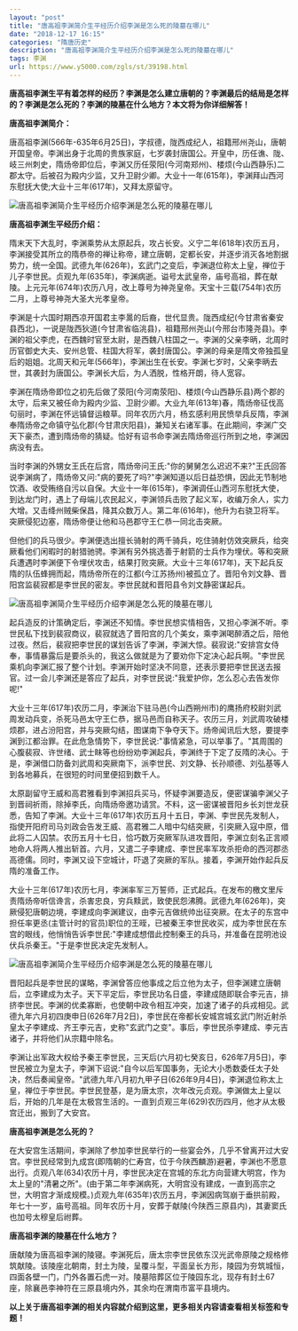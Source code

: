 ```yaml
---
layout: "post"
title: "唐高祖李渊简介生平经历介绍李渊是怎么死的陵墓在哪儿"
date: "2018-12-17 16:15"
categories: "隋唐历史"
description: "唐高祖李渊简介生平经历介绍李渊是怎么死的陵墓在哪儿"
tags: 李渊
url: https://www.y5000.com/zgls/st/39198.html
---
```






**唐高祖李渊生平有着怎样的经历？李渊是怎么建立唐朝的？李渊最后的结局是怎样的？李渊是怎么死的？李渊的陵墓在什么地方？本文将为你详细解答！**

 **唐高祖李渊简介：**

唐高祖李渊(566年-635年6月25日)，字叔德，陇西成纪人，祖籍邢州尧山，唐朝开国皇帝。李渊出身于北周的贵族家庭，七岁袭封唐国公。开皇中，历任谯、陇、岐三州刺史，隋炀帝即位后，李渊又历任荥阳(今河南郑州)、楼烦(今山西静乐)二郡太守。后被召为殿内少监，又升卫尉少卿。大业十一年(615年)，李渊拜山西河东慰抚大使;大业十三年(617年)，又拜太原留守。

![唐高祖李渊简介生平经历介绍李渊是怎么死的陵墓在哪儿](https://img.y5000.com/uploads/allimg/181224/3ca1219bb696a2369560a3ffc59aafb2.jpg)

 **唐高祖李渊生平经历介绍：**

隋末天下大乱时，李渊乘势从太原起兵，攻占长安。义宁二年(618年)农历五月，李渊接受其所立的隋恭帝的禅让称帝，建立唐朝，定都长安，并逐步消灭各地割据势力，统一全国。武德九年(626年)，玄武门之变后，李渊退位称太上皇，禅位于儿子李世民。贞观九年(635年)，李渊病逝。谥号太武皇帝，庙号高祖，葬在献陵。上元元年(674年)农历八月，改上尊号为神尧皇帝。天宝十三载(754年)农历二月，上尊号神尧大圣大光孝皇帝。

李渊是十六国时期西凉开国君主李暠的后裔，世代显贵。陇西成纪(今甘肃省秦安县西北)，一说是陇西狄道(今甘肃省临洮县)，祖籍邢州尧山(今邢台市隆尧县)。李渊的祖父李虎，在西魏时官至太尉，是西魏八柱国之一。李渊的父亲李昞，北周时历官御史大夫、安州总管、柱国大将军，袭封唐国公。李渊的母亲是隋文帝独孤皇后的姐姐。北周天和元年(566年)，李渊出生在长安。李渊七岁时，父亲李昞去世，其袭封为唐国公。李渊长大后，为人洒脱，性格开朗，待人宽容。

李渊在隋炀帝即位之初先后做了荥阳(今河南荥阳)、楼烦(今山西静乐县)两个郡的太守，后来又被任命为殿内少监、卫尉少卿。大业九年(613年)春，隋炀帝征伐高句丽时，李渊在怀远镇督运粮草。同年农历六月，杨玄感利用民愤举兵反隋，李渊奉隋炀帝之命镇守弘化郡(今甘肃庆阳县)，兼知关右诸军事。在此期间，李渊广交天下豪杰，遭到隋炀帝的猜疑。恰好有诏书命李渊去隋炀帝巡行所到之地，李渊因病没有去。

当时李渊的外甥女王氏在后宫，隋炀帝问王氏:"你的舅舅怎么迟迟不来?"王氏回答说李渊病了，隋炀帝又问:"病的要死了吗?"李渊知道以后日益恐惧，因此无节制地饮酒、收受贿络自污以自保。大业十一年(615年)，李渊调任山西河东慰抚大使，到达龙门时，遇上了母端儿农民起义，李渊领兵击败了起义军，收编万余人，实力大增。又击绛州贼柴保昌，降其众数万人。第二年(616年)，他升为右骁卫将军。突厥侵犯边塞，隋炀帝便让他和马邑郡守王仁恭一同北击突厥。

但他们的兵马很少。李渊便选出擅长骑射的两千骑兵，吃住骑射仿效突厥兵，给突厥看他们闲暇时的射猎驰骋。李渊有另外挑选善于射箭的士兵作为埋伏。等和突厥兵遭遇时李渊便下令埋伏攻击，结果打败突厥。大业十三年(617年)，天下起兵反隋的队伍蜂拥而起，隋炀帝所在的江都(今江苏扬州)被孤立了。晋阳令刘文静、晋阳宫监裴寂都是李世民的密友。李世民就和晋阳县令刘文静密谋起兵。

![唐高祖李渊简介生平经历介绍李渊是怎么死的陵墓在哪儿](https://img.y5000.com/uploads/allimg/181224/07e0bdda58c6fb8df9d40d3bbd8641f6.jpg)

起兵造反的计策确定后，李渊还不知情。李世民想实情相告，又担心李渊不听。李世民私下找到裴寂商议，裴寂就选了晋阳宫的几个美女，乘李渊喝醉酒之后，陪他过夜。然后，裴寂把李世民的谋划告诉了李渊，李渊大惊。裴寂说:"安排宫女侍奉，事情暴露后是要杀头的，我这么做就是为了要劝你下定决心起兵啊。"李世民乘机向李渊汇报了整个计划。李渊开始时坚决不同意，还表示要把李世民送去报官。过一会儿李渊还是答应了起兵，对李世民说:"我爱护你，怎么忍心去告发你呢!"

大业十三年(617年)农历二月，李渊治下驻马邑(今山西朔州市)的鹰扬府校尉刘武周发动兵变，杀死马邑太守王仁恭，据马邑而自称天子。农历三月，刘武周攻破楼烦郡，进占汾阳宫，并与突厥勾结，图谋南下争夺天下。炀帝闻讯后大怒，要提李渊到江都治罪。在此危急情势下，李世民说:"事情紧急，可以举事了。"其周围的心腹裴寂、许世绪、武士眜等也纷纷劝李渊起兵，李渊终于下定了反隋的决心。于是，李渊借口防备刘武周和突厥南下，派李世民、刘文静、长孙顺德、刘弘基等人到各地募兵，在很短的时间里便招到数千人。

太原副留守王威和高君雅看到李渊招兵买马，怀疑李渊要造反，便密谋骗李渊父子到晋祠祈雨，除掉李氏，向隋炀帝邀功请赏。不料，这一密谋被晋阳乡长刘世龙获悉，告知了李渊。大业十三年(617年)农历五月十五日，李渊、李世民先发制人，指使开阳府司马刘政会告发王威、高君雅二人暗中勾结突厥，引突厥入寇中原，借此将二人囚禁。农历五月十七日，恰巧数万突厥军队进攻晋阳，李渊立刻名正言顺地命人将两人推出斩首。六月，又遣二子李建成、李世民率军攻杀拒命的西河郡丞高德儒。同时，李渊又设下空城计，吓退了突厥的军队。接着，李渊开始作起兵反隋的准备工作。

大业十三年(617年)农历七月，李渊率军三万誓师，正式起兵。在发布的檄文里斥责隋炀帝听信谗言，杀害忠良，穷兵黩武，致使民怨沸腾。武德九年(626年)，突厥侵犯唐朝边境，李建成向李渊建议，由李元吉做统帅出征突厥。在太子的东宫中担任率更丞(主管计时的官员)职位的王晊，已被秦王李世民收买，成为李世民在东宫的眼线，他悄悄告诉李世民:"李建成想借此控制秦王的兵马，并准备在昆明池设伏兵杀秦王。"于是李世民决定先发制人。

![唐高祖李渊简介生平经历介绍李渊是怎么死的陵墓在哪儿](https://img.y5000.com/uploads/allimg/181224/f92100326f18ee09f9cab7f458456641.jpg)

晋阳起兵是李世民的谋略，李渊曾答应他事成之后立他为太子，但李渊建立唐朝后，立李建成为太子。天下平定后，李世民功名日盛，李建成随即联合李元吉，排挤李世民。李渊的优柔寡断，也使朝中政令相互冲突，加速了诸子的兵戎相见。武德九年六月初四庚申日(626年7月2日)，李世民在帝都长安城宫城玄武门附近射杀皇太子李建成、齐王李元吉，史称"玄武门之变"。事后，李世民杀李建成、李元吉诸子，并将他们从宗籍中除名。

李渊让出军政大权给予秦王李世民，三天后(六月初七癸亥日，626年7月5日)，李世民被立为皇太子，李渊下诏说:"自今以后军国事务，无论大小悉数委任太子处决，然后奏闻皇帝。"武德九年八月初九甲子日(626年9月4日)，李渊退位称太上皇，禅位于李世民。李世民登基，是为唐太宗，次年改元贞观。李渊做太上皇以后，开始的几年是在太极宫生活的。一直到贞观三年(629)农历四月，他才从太极宫迁出，搬到了大安宫。

 **唐高祖李渊是怎么死的？**

在大安宫生活期间，李渊除了参加李世民举行的一些宴会外，几乎不曾离开过大安宫。李世民经常到九成宫(即隋朝的仁寿宫，位于今陕西麟游)避暑，李渊也不愿意出行。贞观八年(634)农历十月，李世民决定在宫城的东北方向营建大明宫，作为太上皇的"清暑之所"。(由于第二年李渊病死，大明宫没有建成，一直到高宗之世，大明宫才渐成规模。)贞观九年(635年)农历五月，李渊因病驾崩于垂拱前殿，年七十一岁，庙号高祖。同年农历十月，安葬于献陵(今陕西三原县内)，其妻窦氏也加号太穆皇后祔葬。

 **唐高祖李渊的陵墓在什么地方？**

唐献陵为唐高祖李渊的陵寝。李渊死后，唐太宗李世民依东汉光武帝原陵之规格修筑献陵。该陵座北朝南，封土为陵，呈覆斗型，平面呈长方形，陵园为夯筑城恒，四面各壁一门，门外各置石虎一对。陵墓陪葬区位于陵园东北，现存有封土67座，除襄邑李神符在三原县境内外，其余均在渭南市富平县境内。

 **以上关于唐高祖李渊的相关内容就介绍到这里，更多相关内容请查看相关标签和专题！**
